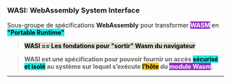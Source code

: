 
<style scoped>
  mark-cyan {
    background-color: #17EFE7;
    color: #000000;
  }
  mark-orange {
    background-color: #F7C00E;
    color: #000000;
  }
  mark-purple {
    background-color: #942EC1;
    color: #FFFFFF;
  }
  mark-grey {
    background-color: #E2E0D6;
    color: #000000;
  }
  ul {
    font-size: 70%;
  }
</style>

### WASI: WebAssembly System Interface
Sous-groupe de spécifications **WebAssembly** pour transformer <mark-purple>**WASM**</mark-purple> en <mark-cyan>**"Portable Runtime"**</mark-cyan>

> <mark-grey>**WASI == Les fondations pour "sortir" Wasm du navigateur**</mark-grey>


> **WASI est une spécification pour pouvoir fournir un accès <mark-cyan>sécurisé et isolé</mark-cyan> au système sur lequel s’exécute <mark-orange>l’hôte</mark-orange> du <mark-purple>module Wasm</mark-purple>.**

---

